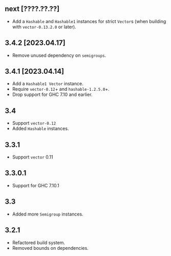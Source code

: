 next [????.??.??]
-----------------
* Add a `Hashable` and `Hashable1` instances for strict `Vector`s (when building
  with `vector-0.13.2.0` or later).

3.4.2 [2023.04.17]
------------------
* Remove unused dependency on `semigroups`.

3.4.1 [2023.04.14]
------------------
* Add a `Hashable1 Vector` instance.
* Require `vector-0.12`+ and `hashable-1.2.5.0`+.
* Drop support for GHC 7.10 and earlier.

3.4
-----
* Support `vector-0.12`
* Added `Hashable` instances.

3.3.1
-----
* Support `vector` 0.11

3.3.0.1
-------
* Support for GHC 7.10.1

3.3
---
* Added more `Semigroup` instances.

3.2.1
-----
* Refactored build system.
* Removed bounds on dependencies.

